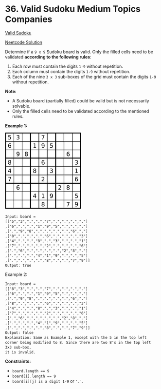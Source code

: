 # 36. Valid Sudoku Medium Topics Companies

[Valid Sudoku](https://leetcode.com/problems/valid-sudoku/description/)

[Neetcode Solution](https://www.youtube.com/watch?v=TjFXEUCMqI8&pp=ygUVbmVldGNvZGUgdmFsaWQgc3Vkb2t1)

Determine if a `9 x 9` Sudoku board is valid. Only the filled cells need to be
validated <b>according to the following rules</b>:

1. Each row must contain the digits `1-9` without repetition.
2. Each column must contain the digits `1-9` without repetition.
3. Each of the nine `3 x 3` sub-boxes of the grid must contain the digits `1-9`
   without repetition.

**Note:**

- A Sudoku board (partially filled) could be valid but is not necessarily
  solvable.
- Only the filled cells need to be validated according to the mentioned rules.

**Example 1:**

<img src="./sudoku.svg.png" />

```
Input: board =
[["5","3",".",".","7",".",".",".","."]
,["6",".",".","1","9","5",".",".","."]
,[".","9","8",".",".",".",".","6","."]
,["8",".",".",".","6",".",".",".","3"]
,["4",".",".","8",".","3",".",".","1"]
,["7",".",".",".","2",".",".",".","6"]
,[".","6",".",".",".",".","2","8","."]
,[".",".",".","4","1","9",".",".","5"]
,[".",".",".",".","8",".",".","7","9"]]
Output: true
```

Example 2:

```
Input: board =
[["8","3",".",".","7",".",".",".","."]
,["6",".",".","1","9","5",".",".","."]
,[".","9","8",".",".",".",".","6","."]
,["8",".",".",".","6",".",".",".","3"]
,["4",".",".","8",".","3",".",".","1"]
,["7",".",".",".","2",".",".",".","6"]
,[".","6",".",".",".",".","2","8","."]
,[".",".",".","4","1","9",".",".","5"]
,[".",".",".",".","8",".",".","7","9"]]
Output: false
Explanation: Same as Example 1, except with the 5 in the top left
corner being modified to 8. Since there are two 8's in the top left 3x3 sub-box,
it is invalid.
```

**Constraints:**

- `board.length == 9`
- `board[i].length == 9`
- `board[i][j] is a digit 1-9` or `'.'`.

